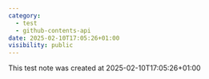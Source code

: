 ```yaml
---
category:
  - test
  - github-contents-api
date: 2025-02-10T17:05:26+01:00
visibility: public
---
```


This test note was created at 2025-02-10T17:05:26+01:00